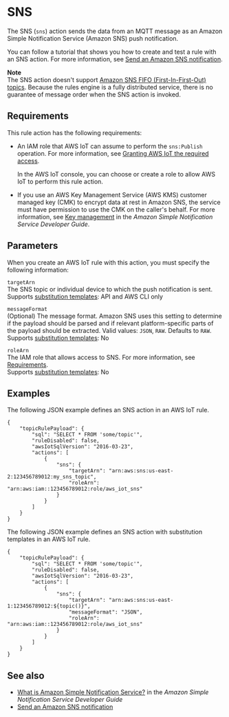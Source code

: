 # SNS<a name="sns-rule-action"></a>

The SNS \(`sns`\) action sends the data from an MQTT message as an Amazon Simple Notification Service \(Amazon SNS\) push notification\.

You can follow a tutorial that shows you how to create and test a rule with an SNS action\. For more information, see [Send an Amazon SNS notification](iot-sns-rule.md)\.

**Note**  
The SNS action doesn't support [Amazon SNS FIFO \(First\-In\-First\-Out\) topics](https://docs.aws.amazon.com/sns/latest/dg/sns-fifo-topics.html)\. Because the rules engine is a fully distributed service, there is no guarantee of message order when the SNS action is invoked\.

## Requirements<a name="sns-rule-action-requirements"></a>

This rule action has the following requirements:
+ An IAM role that AWS IoT can assume to perform the `sns:Publish` operation\. For more information, see [Granting AWS IoT the required access](iot-create-role.md)\.

  In the AWS IoT console, you can choose or create a role to allow AWS IoT to perform this rule action\.
+ If you use an AWS Key Management Service \(AWS KMS\) customer managed key \(CMK\) to encrypt data at rest in Amazon SNS, the service must have permission to use the CMK on the caller's behalf\. For more information, see [Key management](https://docs.aws.amazon.com/sns/latest/dg/sns-key-management.html) in the *Amazon Simple Notification Service Developer Guide*\.

## Parameters<a name="sns-rule-action-parameters"></a>

When you create an AWS IoT rule with this action, you must specify the following information:

`targetArn`  
The SNS topic or individual device to which the push notification is sent\.  
Supports [substitution templates](iot-substitution-templates.md): API and AWS CLI only

`messageFormat`  
\(Optional\) The message format\. Amazon SNS uses this setting to determine if the payload should be parsed and if relevant platform\-specific parts of the payload should be extracted\. Valid values: `JSON`, `RAW`\. Defaults to `RAW`\.  
Supports [substitution templates](iot-substitution-templates.md): No

`roleArn`  
The IAM role that allows access to SNS\. For more information, see [Requirements](#sns-rule-action-requirements)\.  
Supports [substitution templates](iot-substitution-templates.md): No

## Examples<a name="sns-rule-action-examples"></a>

The following JSON example defines an SNS action in an AWS IoT rule\.

```
{
    "topicRulePayload": {
        "sql": "SELECT * FROM 'some/topic'", 
        "ruleDisabled": false, 
        "awsIotSqlVersion": "2016-03-23",
        "actions": [
            {
                "sns": {
                    "targetArn": "arn:aws:sns:us-east-2:123456789012:my_sns_topic", 
                    "roleArn": "arn:aws:iam::123456789012:role/aws_iot_sns"
                }
            }
        ]
    }
}
```

The following JSON example defines an SNS action with substitution templates in an AWS IoT rule\.

```
{
    "topicRulePayload": {
        "sql": "SELECT * FROM 'some/topic'",
        "ruleDisabled": false,
        "awsIotSqlVersion": "2016-03-23",
        "actions": [
            {
                "sns": {
                    "targetArn": "arn:aws:sns:us-east-1:123456789012:${topic()}",
                    "messageFormat": "JSON",
                    "roleArn": "arn:aws:iam::123456789012:role/aws_iot_sns"
                }
            }
        ]
    }
}
```

## See also<a name="sns-rule-action-see-also"></a>
+ [What is Amazon Simple Notification Service?](https://docs.aws.amazon.com/sns/latest/dg/) in the *Amazon Simple Notification Service Developer Guide*
+ [Send an Amazon SNS notification](iot-sns-rule.md)